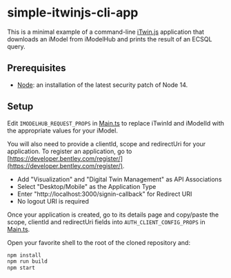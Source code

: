 # simple-itwinjs-cli-app

This is a minimal example of a command-line [iTwin.js](https://itwinjs.org/) application that downloads an iModel
from iModelHub and prints the result of an ECSQL query.

## Prerequisites

- [Node](https://nodejs.org/en/): an installation of the latest security patch of Node 14.

## Setup

Edit `IMODELHUB_REQUEST_PROPS` in [Main.ts](./src/Main.ts) to replace iTwinId and iModelId with the appropriate
values for your iModel.

You will also need to provide a clientId, scope and redirectUri for your application. To register an application,
go to [https://developer.bentley.com/register/](https://developer.bentley.com/register/).

- Add "Visualization" and "Digital Twin Management" as API Associations
- Select "Desktop/Mobile" as the Application Type
- Enter "http://localhost:3000/signin-callback" for Redirect URI
- No logout URI is required

Once your application is created, go to its details page and copy/paste the scope, clientId and redirectUri fields
into `AUTH_CLIENT_CONFIG_PROPS` in [Main.ts](./src/Main.ts).

Open your favorite shell to the root of the cloned repository and:

```sh
npm install
npm run build
npm start
```
